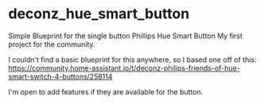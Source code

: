 # deconz_hue_smart_button
Simple Blueprint for the single button Phillips Hue Smart Button
My first project for the community. 

I couldn't find a basic blueprint for this anywhere, so I based one off of this: https://community.home-assistant.io/t/deconz-philips-friends-of-hue-smart-switch-4-buttons/258114

I'm open to add features if they are available for the button.
